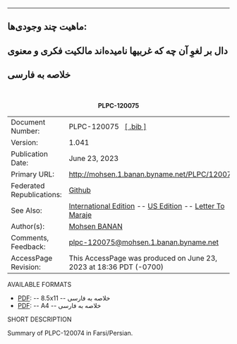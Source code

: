 ------------------------------------------------------------------------


##  ماهیت چند وجودی‌ها:‌

## دال بر لغوِ آن چه که غربیها نامیده‌اند مالکیت فکری و معنوی

## خلاصه به فارسی

<br/>
<p align="center"><b>PLPC-120075</b></p>

<table>
<tbody>
<tr class="odd">
<td>Document Number:</td>
<td>PLPC-120075   <a href="./cite/PLPC-120075.bib">[ .bib ]</a></td>
</tr>
<tr class="even">
<td>Version:</td>
<td>1.041</td>
</tr>
<tr class="odd">
<td>Publication Date:</td>
<td>June 23, 2023</td>
</tr>
<tr class="odd">
<td>Primary URL:</td>
<td><a href="http://mohsen.1.banan.byname.net/PLPC/120075">http://mohsen.1.banan.byname.net/PLPC/120075</a></td>
</tr>
<tr class="even">
<td>Federated Republications:</td>
<td><a href="https://github.com/bxplpc/120075">Github</a>  </td>
</tr>
<tr class="odd">
<td>See Also:</td>
<td>
<a href="https://github.com/bxplpc/120074">International Edition</a>
-- <a href="https://github.com/bxplpc/120033">US Edition</a>
-- <a href="https://github.com/bxplpc/120076">Letter To Maraje</a>
</td>
</tr>
<tr class="odd">
<td>Author(s):</td>
<td><a href="http://mohsen.1.banan.byname.net/contact">Mohsen BANAN</a></td>
</tr>
<tr class="even">
<td>Comments, Feedback:</td>
<td><a href="mailto:plpc-120074@mohsen.1.banan.byname.net">plpc-120075@mohsen.1.banan.byname.net</td>
</tr>
<tr class="even">
<td>AccessPage Revision:</td>
<td>This AccessPage was produced on June 23, 2023 at 18:36 PDT (-0700)</td>
</tr>
</tbody>
</table>

AVAILABLE FORMATS  

    
-   [PDF](./pdf/c-120075-0_1-summaryFa-art-8.5x11.pdf):
    -- 8.5x11 --  خلاصه به فارسی
-   [PDF](./pdf/c-120075-0_1-summaryFa-art-8.5x11.pdf):
    -- A4 --  خلاصه به فارسی


SHORT DESCRIPTION

Summary of PLPC-120074 in Farsi/Persian.

